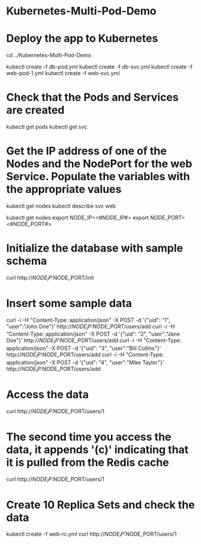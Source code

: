 # Kubernetes-Multi-Pod-Demo

# Deploy the app to Kubernetes

cd ../Kubernetes-Multi-Pod-Demo

kubectl create -f db-pod.yml
kubectl create -f db-svc.yml
kubectl create -f web-pod-1.yml
kubectl create -f web-svc.yml

# Check that the Pods and Services are created

kubectl get pods
kubectl get svc

# Get the IP address of one of the Nodes and the NodePort for the web Service. Populate the variables with the appropriate values

kubectl get nodes
kubectl describe svc web

kubectl get nodes
export NODE_IP=<#NODE_IP#>
export NODE_PORT=<#NODE_PORT#>

# Initialize the database with sample schema

curl http://$NODE_IP:$NODE_PORT/init

# Insert some sample data

curl -i -H "Content-Type: application/json" -X POST -d '{"uid": "1", "user":"John Doe"}' http://$NODE_IP:$NODE_PORT/users/add
curl -i -H "Content-Type: application/json" -X POST -d '{"uid": "2", "user":"Jane Doe"}' http://$NODE_IP:$NODE_PORT/users/add
curl -i -H "Content-Type: application/json" -X POST -d '{"uid": "3", "user":"Bill Collins"}' http://$NODE_IP:$NODE_PORT/users/add
curl -i -H "Content-Type: application/json" -X POST -d '{"uid": "4", "user":"Mike Taylor"}' http://$NODE_IP:$NODE_PORT/users/add

# Access the data

curl http://$NODE_IP:$NODE_PORT/users/1

# The second time you access the data, it appends '(c)' indicating that it is pulled from the Redis cache

curl http://$NODE_IP:$NODE_PORT/users/1

# Create 10 Replica Sets and check the data

kubectl create -f web-rc.yml
curl http://$NODE_IP:$NODE_PORT/users/1
